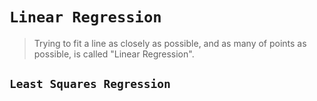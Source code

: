 # `Linear Regression`
> Trying to fit a line as closely as possible, and as many of points as possible, is called "Linear Regression".

## `Least Squares Regression`